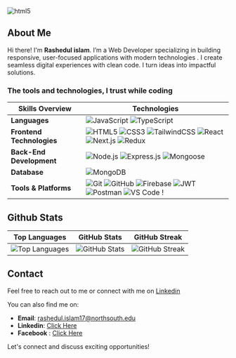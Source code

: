 <img alt="html5" src="https://i.ibb.co.com/KFLbGmJ/github-header-image-7.png" />


## About Me 

Hi there! I'm <b>Rashedul islam</b>. I’m a Web Developer specializing in building responsive, user-focused applications with modern technologies . I create seamless digital experiences with clean code.  I turn ideas into impactful solutions.


<h3>The tools and technologies, I trust while coding</h3>


|       Skills Overview        | Technologies                                                                                                                                                                                                                          |
|-----------------------|---------------------------------------------------------------------------------------------------------------------------------------------------------------------------------------------------------------------------------------|
| **Languages**         | ![JavaScript](https://img.shields.io/badge/-JavaScript-333333?style=flat&logo=javascript) ![TypeScript](https://img.shields.io/badge/-TypeScript-333333?style=flat&logo=typescript)                                                      |
| **Frontend Technologies** | ![HTML5](https://img.shields.io/badge/-HTML5-333333?style=flat&logo=html5) ![CSS3](https://img.shields.io/badge/-CSS3-333333?style=flat&logo=css3) ![TailwindCSS](https://img.shields.io/badge/TailwindCSS-333333?style=flat&logo=tailwindcss) ![React](https://img.shields.io/badge/-React-333333?style=flat&logo=react) ![Next.js](https://img.shields.io/badge/-Next.js-333333?style=flat&logo=next.js) ![Redux](https://img.shields.io/badge/-Redux-333333?style=flat&logo=redux)  |
| **Back-End Development** | ![Node.js](https://img.shields.io/badge/-Node.js-333333?style=flat&logo=node.js) ![Express.js](https://img.shields.io/badge/-Express.js-333333?style=flat&logo=express) ![Mongoose](https://img.shields.io/badge/-Mongoose-333333?style=flat&logo=mongoose)                                                 |
| **Database**          | ![MongoDB](https://img.shields.io/badge/-MongoDB-333333?style=flat&logo=mongodb)                              |
| **Tools & Platforms** | ![Git](https://img.shields.io/badge/-Git-333333?style=flat&logo=git) ![GitHub](https://img.shields.io/badge/-GitHub-333333?style=flat&logo=github) ![Firebase](https://img.shields.io/badge/-Firebase-333333?style=flat&logo=firebase) ![JWT](https://img.shields.io/badge/-JWT-333333?style=flat&logo=json-web-tokens) ![Postman](https://img.shields.io/badge/-Postman-333333?style=flat&logo=postman) ![VS Code](https://img.shields.io/badge/-VS%20Code-333333?style=flat&logo=visual-studio-code) ! |



 ## Github Stats
| Top Languages | GitHub Stats | GitHub Streak |
|:---:|:---:|:---:|
| ![Top Languages](https://github-readme-stats.vercel.app/api/top-langs/?username=Rashedul-islam1&theme=transparent&hide_border=true&include_all_commits=true&count_private=true&layout=compact) | ![GitHub Stats](https://github-readme-stats.vercel.app/api?username=Rashedul-islam1&theme=transparent&hide_border=true&include_all_commits=true&count_private=true) | ![GitHub Streak](https://github-readme-streak-stats.herokuapp.com/?user=Rashedul-islam1&theme=transparent&hide_border=true) |





## Contact
Feel free to reach out to me or connect with me on  [Linkedin](https://www.linkedin.com/in/rashedul-islam-811980228/)

You can also find me on:

- **Email**: rashedul.islam17@northsouth.edu
- **Linkedin**: [Click Here](https://www.linkedin.com/in/rashedul-islam-811980228/)
- **Facebook** : [Click Here](https://web.facebook.com/profile.php?id=100007208886573)


Let's connect and discuss exciting opportunities!
